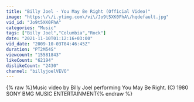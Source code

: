 ```yaml
---
title: "Billy Joel - You May Be Right (Official Video)"
image: "https:\/\/i.ytimg.com\/vi\/Jo9t5XK0FhA\/hqdefault.jpg"
vid_id: "Jo9t5XK0FhA"
categories: "Music"
tags: ["Billy Joel","Columbia","Rock"]
date: "2021-11-10T01:12:16+03:00"
vid_date: "2009-10-03T04:46:45Z"
duration: "PT2M54S"
viewcount: "15581843"
likeCount: "62194"
dislikeCount: "2430"
channel: "billyjoelVEVO"
---
```

{% raw %}Music video by Billy Joel performing You May Be Right. (C) 1980 SONY BMG MUSIC ENTERTAINMENT{% endraw %}
